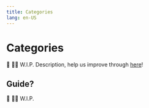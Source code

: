```yaml
---
title: Categories
lang: en-US
---
```


# Categories
:construction: :construction_worker_man: W.I.P. Description, help us improve through [here](https://github.com/tachiyomiorg/website/edit/master/src/help/guides/categories.md)!

## Guide?
:construction: :construction_worker_man: W.I.P.
